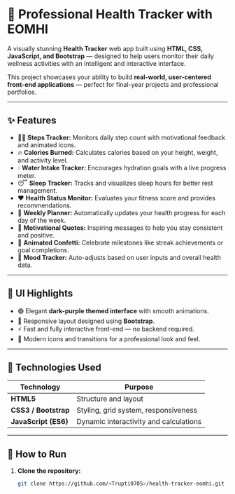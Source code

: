 # 🌿 Professional Health Tracker with EOMHI  

A visually stunning **Health Tracker** web app built using **HTML, CSS, JavaScript, and Bootstrap** — designed to help users monitor their daily wellness activities with an intelligent and interactive interface.  

This project showcases your ability to build **real-world, user-centered front-end applications** — perfect for final-year projects and professional portfolios.

---

## ✨ Features

- 🏃‍♀️ **Steps Tracker:** Monitors daily step count with motivational feedback and animated icons.  
- 🔥 **Calories Burned:** Calculates calories based on your height, weight, and activity level.  
- 💧 **Water Intake Tracker:** Encourages hydration goals with a live progress meter.  
- 😴 **Sleep Tracker:** Tracks and visualizes sleep hours for better rest management.  
- ❤️ **Health Status Monitor:** Evaluates your fitness score and provides recommendations.  
- 📅 **Weekly Planner:** Automatically updates your health progress for each day of the week.  
- 🎯 **Motivational Quotes:** Inspiring messages to help you stay consistent and positive.  
- 🎉 **Animated Confetti:** Celebrate milestones like streak achievements or goal completions.  
- 🧠 **Mood Tracker:** Auto-adjusts based on user inputs and overall health data.

---

## 🎨 UI Highlights

- 🟣 Elegant **dark-purple themed interface** with smooth animations.  
- 💫 Responsive layout designed using **Bootstrap**.  
- ⚡ Fast and fully interactive front-end — no backend required.  
- 🌈 Modern icons and transitions for a professional look and feel.  

---

## 🧩 Technologies Used

| Technology | Purpose |
|-------------|----------|
| **HTML5** | Structure and layout |
| **CSS3 / Bootstrap** | Styling, grid system, responsiveness |
| **JavaScript (ES6)** | Dynamic interactivity and calculations |

---

## 🚀 How to Run

1. **Clone the repository:**
   ```bash
   git clone https://github.com/<Trupti0705>/health-tracker-eomhi.git
